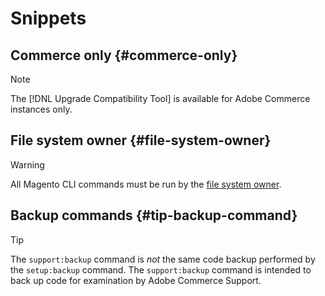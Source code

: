 # Snippets

## Commerce only {#commerce-only}

>[!NOTE]
>
>The [!DNL Upgrade Compatibility Tool] is available for Adobe Commerce instances only.

<!-- Configuration guide snippets -->
## File system owner {#file-system-owner}

>[!WARNING]
>
>All Magento CLI commands must be run by the [file system owner](/help/configuration/cli/config-cli.html#config-install-cli-first).

## Backup commands {#tip-backup-command}

>[!TIP]
>
>The `support:backup` command is _not_ the same code backup performed by the `setup:backup` command. The `support:backup` command is intended to back up code for examination by Adobe Commerce Support.

<!-- End of Configuration guide snippets -->
